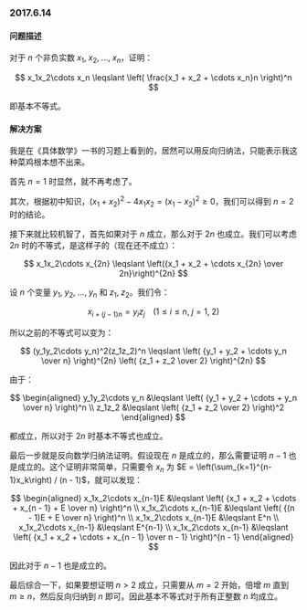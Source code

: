 ### 2017.6.14

#### 问题描述

对于 $n$ 个非负实数 $x_1, \;x_2, \;...,\;x_n$，证明：

$$
x_1x_2\cdots x_n \leqslant \left( \frac{x_1 + x_2 + \cdots x_n}n \right)^n
$$

即基本不等式。

#### 解决方案

我是在《具体数学》一书的习题上看到的，居然可以用反向归纳法，只能表示我这种菜鸡根本想不出来。

首先 $n = 1$ 时显然，就不再考虑了。

其次，根据初中知识，$(x_1 + x_2)^2 - 4x_1 x_2 = (x_1 - x_2)^2 \geqslant 0$，我们可以得到 $n = 2$ 时的结论。

接下来就比较机智了，首先如果对于 $n$ 成立，那么对于 $2n$ 也成立。我们可以考虑 $2n$ 时的不等式，是这样子的（现在还不成立）：

$$
x_1x_2\cdots x_{2n} \leqslant \left({x_1 + x_2 + \cdots x_{2n} \over 2n}\right)^{2n}
$$

设 $n$ 个变量 $y_1, \;y_2, \;..., \;y_n$ 和 $z_1, \;z_2$。我们令：

$$
x_{i + (j - 1)n} = y_i z_j \;\;\;\; (1 \leqslant i \leqslant n, \; j = 1, \;2)
$$

所以之前的不等式可以变为：

$$
(y_1y_2\cdots y_n)^2(z_1z_2)^n \leqslant \left( {y_1 + y_2 + \cdots y_n \over n} \right)^{2n} \left( {z_1 + z_2 \over 2} \right)^{2n}
$$

由于：

$$
\begin{aligned}
y_1y_2\cdots y_n &\leqslant \left( {y_1 + y_2 + \cdots + y_n \over n} \right)^n \\
z_1z_2 &\leqslant \left( {z_1 + z_2 \over 2} \right)^2
\end{aligned}
$$

都成立，所以对于 $2n$ 时基本不等式也成立。

最后一步就是反向数学归纳法证明。假设现在 $n$ 是成立的，那么需要证明 $n - 1$ 也是成立的。这个证明非常简单，只需要令 $x_n$ 为 $E = \left(\sum_{k=1}^{n-1}x_k\right) / (n - 1)$，就可以发现：

$$
\begin{aligned}
x_1x_2\cdots x_{n-1}E &\leqslant \left( {x_1 + x_2 + \cdots + x_{n - 1} + E \over n} \right)^n \\
x_1x_2\cdots x_{n-1}E &\leqslant \left( {(n - 1)E + E \over n} \right)^n \\
x_1x_2\cdots x_{n-1}E &\leqslant E^n \\
x_1x_2\cdots x_{n-1} &\leqslant E^{n-1} \\
x_1x_2\cdots x_{n-1} &\leqslant \left( {x_1 + x_2 + \cdots + x_{n - 1} \over n - 1} \right)^{n - 1}
\end{aligned}
$$

因此对于 $n - 1$ 也是成立的。

最后综合一下，如果要想证明 $n > 2$ 成立，只需要从 $m = 2$ 开始，倍增 $m$ 直到 $m \geqslant n$，然后反向归纳到 $n$ 即可。因此基本不等式对于所有正整数 $n$ 均成立。